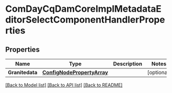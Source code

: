 # ComDayCqDamCoreImplMetadataEditorSelectComponentHandlerProperties

## Properties
Name | Type | Description | Notes
------------ | ------------- | ------------- | -------------
**Granitedata** | [**ConfigNodePropertyArray**](configNodePropertyArray.md) |  | [optional] 

[[Back to Model list]](../README.md#documentation-for-models) [[Back to API list]](../README.md#documentation-for-api-endpoints) [[Back to README]](../README.md)


